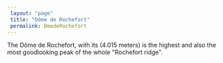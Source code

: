 ```yaml
---
 layout: "page"
 title: "Dôme de Rochefort"
 permalink: DmedeRochefort
---
```

The Dôme de Rochefort, with its (4.015 meters) is the highest and also the most goodlooking peak of the whole "Rochefort ridge".



